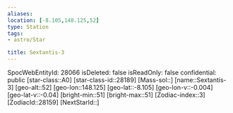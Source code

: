 ```yaml
---
aliases: 
location: [-8.105,148.125,52]
type: Station
tags:
- astro/Star

title: Sextantis-3
---
```

SpocWebEntityId: 28066
isDeleted: false
isReadOnly: false
confidential: public
[star-class::A0]
[star-class-id::28189]
[Mass-sol::]
[name::Sextantis-3]
[geo-alt::52]
[geo-lon::148.125]
[geo-lat::-8.105]
[geo-lon-v::-0.004]
[geo-lat-v::-0.04]
[bright-min::51]
[bright-max::51]
[Zodiac-index::3]
[ZodiacId::28159]
[NextStarId::]



